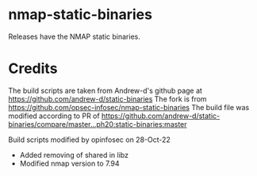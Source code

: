 # nmap-static-binaries

Releases have the NMAP static binaries.

# Credits

The build scripts are taken from Andrew-d's github page at https://github.com/andrew-d/static-binaries
The fork is from https://github.com/opsec-infosec/nmap-static-binaries
The build file was modified according to PR of https://github.com/andrew-d/static-binaries/compare/master...ph20:static-binaries:master

Build scripts modified by opinfosec on 28-Oct-22
- Added removing of shared in libz
- Modified nmap version to 7.94
